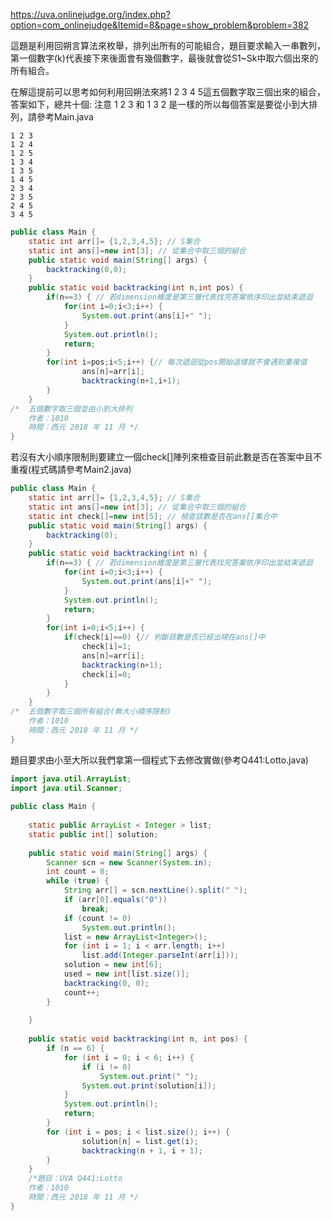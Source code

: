 https://uva.onlinejudge.org/index.php?option=com_onlinejudge&Itemid=8&page=show_problem&problem=382


這題是利用回朔言算法來枚舉，排列出所有的可能組合，題目要求輸入一串數列，第一個數字(k)代表接下來後面會有幾個數字，最後就會從S1~Sk中取六個出來的所有組合。

在解這提前可以思考如何利用回朔法來將1 2 3 4 5這五個數字取三個出來的組合，答案如下，總共十個:
注意 1 2 3 和 1 3 2 是一樣的所以每個答案是要從小到大排列，請參考Main.java

```
1 2 3 
1 2 4 
1 2 5 
1 3 4 
1 3 5 
1 4 5 
2 3 4 
2 3 5 
2 4 5 
3 4 5 
```

```java
public class Main {
	static int arr[]= {1,2,3,4,5}; // S集合
	static int ans[]=new int[3]; // 從集合中取三個的組合
	public static void main(String[] args) {
		backtracking(0,0);
	}
	public static void backtracking(int n,int pos) {
		if(n==3) { // 若dimension維度是第三層代表找完答案依序印出並結束遞迴
			for(int i=0;i<3;i++) {
				System.out.print(ans[i]+" ");
			}
			System.out.println();
			return;
		}
		for(int i=pos;i<5;i++) {// 每次遞迴從pos開始這樣就不會遇到重複值
				ans[n]=arr[i];
				backtracking(n+1,i+1);
		}
	}
/*  五個數字取三個並由小到大排列
    作者：1010
    時間：西元 2018 年 11 月 */
}
```

若沒有大小順序限制則要建立一個check[]陣列來檢查目前此數是否在答案中且不重複(程式碼請參考Main2.java)

```java
public class Main {
	static int arr[]= {1,2,3,4,5}; // S集合
	static int ans[]=new int[3]; // 從集合中取三個的組合
	static int check[]=new int[5]; // 檢查該數是否在ans[]集合中
	public static void main(String[] args) {
		backtracking(0);
	}
	public static void backtracking(int n) {
		if(n==3) { // 若dimension維度是第三層代表找完答案依序印出並結束遞迴
			for(int i=0;i<3;i++) {
				System.out.print(ans[i]+" ");
			}
			System.out.println();
			return;
		}
		for(int i=0;i<5;i++) {
			if(check[i]==0) {// 判斷該數是否已經出現在ans[]中
				check[i]=1; 
				ans[n]=arr[i];
				backtracking(n+1);
				check[i]=0;
			}
		}
	}
/*  五個數字取三個所有組合(無大小順序限制)
    作者：1010
    時間：西元 2018 年 11 月 */
}
```

題目要求由小至大所以我們拿第一個程式下去修改實做(參考Q441:Lotto.java)

```java
import java.util.ArrayList;
import java.util.Scanner;
 
public class Main {
 
    static public ArrayList < Integer > list;
    static public int[] solution;
 
	public static void main(String[] args) {
		Scanner scn = new Scanner(System.in);
		int count = 0;
		while (true) {
			String arr[] = scn.nextLine().split(" ");
			if (arr[0].equals("0"))
				break;
			if (count != 0)
				System.out.println();
			list = new ArrayList<Integer>();
			for (int i = 1; i < arr.length; i++)
				list.add(Integer.parseInt(arr[i]));
			solution = new int[6];
			used = new int[list.size()];
			backtracking(0, 0);
			count++;
		}
 
	}
 
    public static void backtracking(int n, int pos) {
        if (n == 6) {
            for (int i = 0; i < 6; i++) {
                if (i != 0)
                    System.out.print(" ");
                System.out.print(solution[i]);
            }
            System.out.println();
            return;
        }
        for (int i = pos; i < list.size(); i++) {
                solution[n] = list.get(i);
                backtracking(n + 1, i + 1);
        }
    }
    /*題目：UVA Q441:Lotto
    作者：1010
    時間：西元 2018 年 11 月 */
}
```
